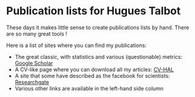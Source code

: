 # Publication lists for Hugues Talbot

These days it makes little sense to create publications lists by hand. There are so many great tools !

Here is a list of sites where you can find my publications:

<ul>
<li>The great classic, with statistics and various (questionable) metrics: <a href="https://scholar.google.fr/citations?user=8f23q-4AAAAJ&hl=en">Google Scholar</a></li>
<li>A CV-like page where you can download all my articles: <a href=""https://cv.archives-ouvertes.fr/hugues-talbot">CV-HAL</a></li>
<li>A site that some have described as the facebook for scientists: <a href="https://www.researchgate.net/profile/Hugues_Talbot">Researchgate</a></li>
<li>Various other links are available in the left-hand side column</li> 
</ul>
